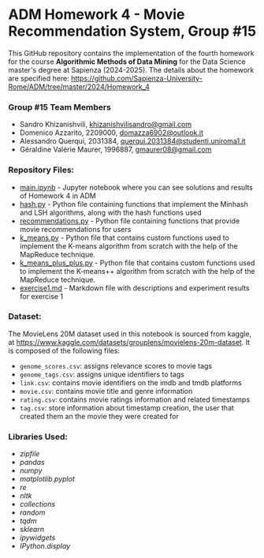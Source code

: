 # ADM Homework 4 - Movie Recommendation System, Group #15

This GitHub repository contains the implementation of the fourth homework for the course **Algorithmic Methods of Data Mining** for the Data Science master's degree at Sapienza (2024-2025). The details about the homework are specified here: https://github.com/Sapienza-University-Rome/ADM/tree/master/2024/Homework_4

### Group #15 Team Members
* Sandro Khizanishvili, khizanishvilisandro@gmail.com
* Domenico Azzarito, 2209000, domazza6902@outlook.it
* Alessandro Querqui, 2031384, querqui.2031384@studenti.uniroma1.it
* Géraldine Valérie Maurer, 1996887, gmaurer08@gmail.com

### Repository Files:
* [main.ipynb](main.ipynb) - Jupyter notebook where you can see solutions and results of Homework 4 in ADM
* [hash.py](module/hash.py) - Python file containing functions that implement the Minhash and LSH algorithms, along with the hash functions used
* [recommendations.py](module/recommendations.py) - Python file containing functions that provide movie recommendations for users
* [k_means.py](module/k_means.py) - Python file that contains custom functions used to implement the K-means algorithm from scratch with the help of the MapReduce technique.
* [k_means_plus_plus.py](module/k_means_plus_plus.py) - Python file that contains custom functions used to implement the K-means++ algorithm from scratch with the help of the MapReduce technique.
* [exercise1.md](exercise1.md) - Markdown file with descriptions and experiment results for exercise 1

### Dataset:
The MovieLens 20M dataset used in this notebook is sourced from kaggle, at https://www.kaggle.com/datasets/grouplens/movielens-20m-dataset. It is composed of the following files:
* ```genome_scores.csv```: assigns relevance scores to movie tags
* ```genome_tags.csv```: assigns unique identifiers to tags
* ```link.csv```: contains movie identifiers on the imdb and tmdb platforms
* ```movie.csv```: contains movie title and genre information
* ```rating.csv```: contains movie ratings information and related timestamps
* ```tag.csv```: store information about timestamp creation, the user that created them an the movie they were created for
 
### Libraries Used:
* *zipfile*
* *pandas*
* *numpy*
* *matplotlib.pyplot*
* *re*
* *nltk*
* *collections*
* *random*
* *tqdm*
* *sklearn*
* *ipywidgets*
* *IPython.display*
